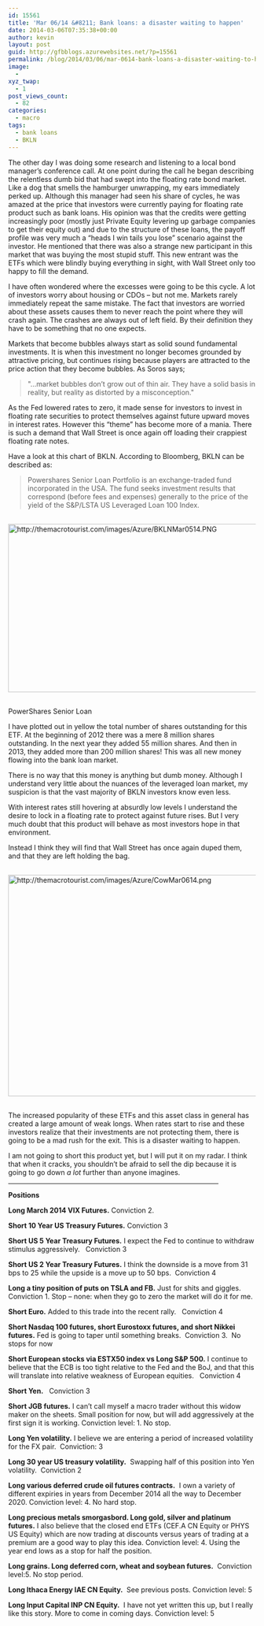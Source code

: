```yaml
---
id: 15561
title: 'Mar 06/14 &#8211; Bank loans: a disaster waiting to happen'
date: 2014-03-06T07:35:38+00:00
author: kevin
layout: post
guid: http://gfbblogs.azurewebsites.net/?p=15561
permalink: /blog/2014/03/06/mar-0614-bank-loans-a-disaster-waiting-to-happen/
image:
  - 
xyz_twap:
  - 1
post_views_count:
  - 82
categories:
  - macro
tags:
  - bank loans
  - BKLN
---
```

The other day I was doing some research and listening to a local bond manager&#8217;s conference call. At one point during the call he began describing the relentless dumb bid that had swept into the floating rate bond market. Like a dog that smells the hamburger unwrapping, my ears immediately perked up. Although this manager had seen his share of cycles, he was amazed at the price that investors were currently paying for floating rate product such as bank loans. His opinion was that the credits were getting increasingly poor (mostly just Private Equity levering up garbage companies to get their equity out) and due to the structure of these loans, the payoff profile was very much a &#8220;heads I win tails you lose&#8221; scenario against the investor. He mentioned that there was also a strange new participant in this market that was buying the most stupid stuff. This new entrant was the ETFs which were blindly buying everything in sight, with Wall Street only too happy to fill the demand.

I have often wondered where the excesses were going to be this cycle. A lot of investors worry about housing or CDOs &#8211; but not me. Markets rarely immediately repeat the same mistake. The fact that investors are worried about these assets causes them to never reach the point where they will crash again. The crashes are always out of left field. By their definition they have to be something that no one expects. 

Markets that become bubbles always start as solid sound fundamental investments. It is when this investment no longer becomes grounded by attractive pricing, but continues rising because players are attracted to the price action that they become bubbles. As Soros says;

> "&#8230;market bubbles don&#8217;t grow out of thin air. They have a solid basis in reality, but reality as distorted by a misconception."

As the Fed lowered rates to zero, it made sense for investors to invest in floating rate securities to protect themselves against future upward moves in interest rates. However this &#8220;theme&#8221; has become more of a mania. There is such a demand that Wall Street is once again off loading their crappiest floating rate notes.

Have a look at this chart of BKLN. According to Bloomberg, BKLN can be described as:

> Powershares Senior Loan Portfolio is an exchange-traded fund incorporated in the USA. The fund seeks investment results that correspond (before fees and expenses) generally to the price of the yield of the S&P/LSTA US Leveraged Loan 100 Index.


  <img src="http://themacrotourist.com/images/Azure/BKLNMar0514.PNG" style="margin:30px auto;display:block;" alt="http://themacrotourist.com/images/Azure/BKLNMar0514.PNG" width="600" height="342" />PowerShares Senior Loan</a>
</div>

I have plotted out in yellow the total number of shares outstanding for this ETF. At the beginning of 2012 there was a mere 8 million shares outstanding. In the next year they added 55 million shares. And then in 2013, they added more than 200 million shares! This was all new money flowing into the bank loan market. 

There is no way that this money is anything but dumb money. Although I understand very little about the nuances of the leveraged loan market, my suspicion is that the vast majority of BKLN investors know even less.

With interest rates still hovering at absurdly low levels I understand the desire to lock in a floating rate to protect against future rises. But I very much doubt that this product will behave as most investors hope in that environment. 

Instead I think they will find that Wall Street has once again duped them, and that they are left holding the bag.


  <img src="http://themacrotourist.com/images/Azure/CowMar0614.png" style="margin:30px auto;display:block;" alt="http://themacrotourist.com/images/Azure/CowMar0614.png" width="600" height="450"></p> 

The increased popularity of these ETFs and this asset class in general has created a large amount of weak longs. When rates start to rise and these investors realize that their investments are not protecting them, there is going to be a mad rush for the exit. This is a disaster waiting to happen. 

I am not going to short this product yet, but I will put it on my radar. I think that when it cracks, you shouldn&#8217;t be afraid to sell the dip because it is going to go down _a lot_ further than anyone imagines. 

<hr size="2" width="85%" />

**Positions**

**Long March 2014 VIX Futures.** Conviction 2. 

**Short 10 Year US Treasury Futures.** Conviction 3

**Short US 5 Year Treasury Futures.** I expect the Fed to continue to withdraw stimulus aggressively.   Conviction 3

**Short US 2 Year Treasury Futures.** I think the downside is a move from 31 bps to 25 while the upside is a move up to 50 bps.  Conviction 4

**Long a tiny position of puts on TSLA and FB.** Just for shits and giggles. Conviction 1. Stop &#8211; none: when they go to zero the market will do it for me.

**Short Euro.** Added to this trade into the recent rally.   Conviction 4

**Short Nasdaq 100 futures, short Eurostoxx futures, and short Nikkei futures.** Fed is going to taper until something breaks.  Conviction 3.  No stops for now

**Short European stocks via ESTX50 index vs Long S&P 500.** I continue to believe that the ECB is too tight relative to the Fed and the BoJ, and that this will translate into relative weakness of European equities.   Conviction 4

**Short Yen.**   Conviction 3

**Short JGB futures.** I can&#8217;t call myself a macro trader without this widow maker on the sheets. Small position for now, but will add aggressively at the first sign it is working. Conviction level: 1. No stop.

**Long Yen volatility.** I believe we are entering a period of increased volatility for the FX pair.  Conviction: 3

**Long 30 year US treasury volatility.**  Swapping half of this position into Yen volatility.  Conviction 2

**Long various deferred crude oil futures contracts.**  I own a variety of different expiries in years from December 2014 all the way to December 2020. Conviction level: 4. No hard stop.

**Long precious metals smorgasbord. Long gold, silver and platinum futures.** I also believe that the closed end ETFs (CEF.A CN Equity or PHYS US Equity) which are now trading at discounts versus years of trading at a premium are a good way to play this idea. Conviction level: 4. Using the year end lows as a stop for half the position.

**Long grains. Long deferred corn, wheat and soybean futures.**  Conviction level:5. No stop period.

**Long Ithaca Energy IAE CN Equity.**  See previous posts. Conviction level: 5

**Long Input Capital INP CN Equity.**  I have not yet written this up, but I really like this story. More to come in coming days. Conviction level: 5

&nbsp;